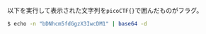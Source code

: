 以下を実行して表示された文字列を``picoCTF{}``で囲んだものがフラグ。  

```bash
$ echo -n "bDNhcm5fdGgzX3IwcDM1" | base64 -d
```
